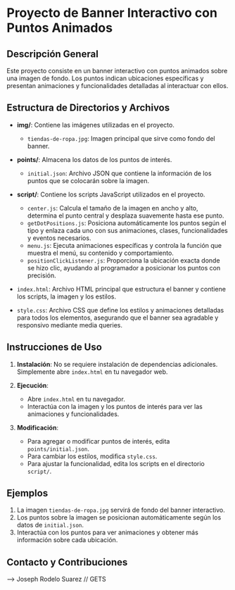# Proyecto de Banner Interactivo con Puntos Animados

## Descripción General
Este proyecto consiste en un banner interactivo con puntos animados sobre una imagen de fondo. Los puntos indican ubicaciones específicas y presentan animaciones y funcionalidades detalladas al interactuar con ellos.

## Estructura de Directorios y Archivos

- **img/**: Contiene las imágenes utilizadas en el proyecto.
  - `tiendas-de-ropa.jpg`: Imagen principal que sirve como fondo del banner.

- **points/**: Almacena los datos de los puntos de interés.
  - `initial.json`: Archivo JSON que contiene la información de los puntos que se colocarán sobre la imagen.

- **script/**: Contiene los scripts JavaScript utilizados en el proyecto.
  - `center.js`: Calcula el tamaño de la imagen en ancho y alto, determina el punto central y desplaza suavemente hasta ese punto.
  - `getDotPositions.js`: Posiciona automáticamente los puntos según el tipo y enlaza cada uno con sus animaciones, clases, funcionalidades y eventos necesarios.
  - `menu.js`: Ejecuta animaciones específicas y controla la función que muestra el menú, su contenido y comportamiento.
  - `positionClickListener.js`: Proporciona la ubicación exacta donde se hizo clic, ayudando al programador a posicionar los puntos con precisión.

- `index.html`: Archivo HTML principal que estructura el banner y contiene los scripts, la imagen y los estilos.
- `style.css`: Archivo CSS que define los estilos y animaciones detalladas para todos los elementos, asegurando que el banner sea agradable y responsivo mediante media queries.

## Instrucciones de Uso

1. **Instalación**:
   No se requiere instalación de dependencias adicionales. Simplemente abre `index.html` en tu navegador web.

2. **Ejecución**:
   - Abre `index.html` en tu navegador.
   - Interactúa con la imagen y los puntos de interés para ver las animaciones y funcionalidades.

3. **Modificación**:
   - Para agregar o modificar puntos de interés, edita `points/initial.json`.
   - Para cambiar los estilos, modifica `style.css`.
   - Para ajustar la funcionalidad, edita los scripts en el directorio `script/`.

## Ejemplos

1. La imagen `tiendas-de-ropa.jpg` servirá de fondo del banner interactivo.
2. Los puntos sobre la imagen se posicionan automáticamente según los datos de `initial.json`.
3. Interactúa con los puntos para ver animaciones y obtener más información sobre cada ubicación.

## Contacto y Contribuciones

--> Joseph Rodelo Suarez // GETS
